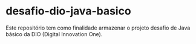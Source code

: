 # desafio-dio-java-basico
Este repositório tem como finalidade armazenar o projeto desafio de Java básico da DIO (Digital Innovation  One).
